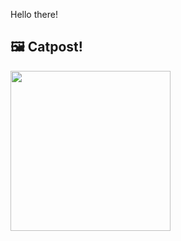 Hello there!



## 🖼️ Catpost!

<sub>
    <img src="https://cdn2.thecatapi.com/images/MjAxMTU4NQ.jpg" height="256">
</sub>

